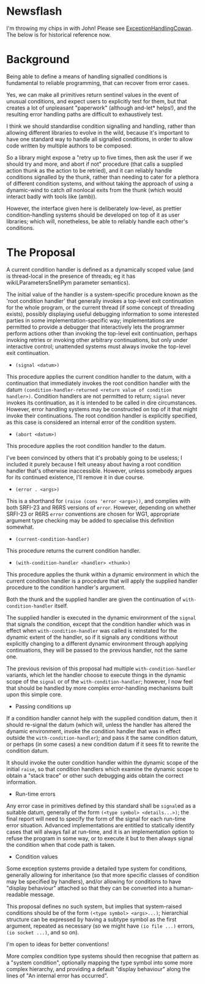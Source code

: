 # Newsflash

I'm throwing my chips in with John! Please see [ExceptionHandlingCowan](ExceptionHandlingCowan.md). The below is for historical reference now.

# Background

Being able to define a means of handling signalled conditions is fundamental to reliable programming, that can recover from error cases.

Yes, we can make all primitives return sentinel values in the event of unusual conditions, and expect users to explicitly test for them, but that creates a lot of unpleasant "paperwork" (although and-let* helps!), and the resulting error handling paths are difficult to exhaustively test.

I think we should standardise condition signalling and handling, rather than allowing different libraries to evolve in the wild, because it's important to have one standard way to handle all signalled conditions, in order to allow code written by multiple authors to be composed.

So a library might expose a "retry up to five times, then ask the user if we should try and more, and abort if not" procedure (that calls a supplied action thunk as the action to be retried), and it can reliably handle conditions signalled by the thunk, rather than needing to cater for a plethora of different condition systems, and without taking the approach of using a dynamic-wind to catch *all* nonlocal exits from the thunk (which would interact badly with tools like (amb)).

However, the interface given here is deliberately low-level, as prettier condition-handling systems should be developed on top of it as user libraries; which will, nonetheless, be able to reliably handle each other's conditions.

# The Proposal

A current condition handler is defined as a dynamically scoped value (and is thread-local in the presence of threads; eg it has wikiLParametersSnellPym parameter semantics).

The initial value of the handler is a system-specific procedure known as the 'root condition handler' that generally invokes a top-level exit continuation for the whole program, or the current thread (if some concept of threading exists), possibly displaying useful debugging information to some interested parties in some implementation-specific way; implementations are permitted to provide a debugger that interactively lets the programmer perform actions other than invoking the top-level exit continuation, perhaps invoking retries or invoking other arbitrary continuations, but only under interactive control; unattended systems must always invoke the top-level exit continuation.

* `(signal <datum>)`

This procedure applies the current condition handler to the datum, with a continuation that immediately invokes the root condition handler with the datum `(condition-handler-returned <return value of condition handler>)`. Condition handlers are not permitted to return; `signal` never invokes its continuation, as it is intended to be called in dire circumstances. However, error handling systems may be constructed on top of it that might invoke their continuations. The root condition handler is explicitly specified, as this case is considered an internal error of the condition system.

* `(abort <datum>)`

This procedure applies the root condition handler to the datum.

I've been convinced by others that it's probably going to be useless; I included it purely because I felt uneasy about having a root condition handler that's otherwise inaccessible. However, unless somebody argues for its continued existence, I'll remove it in due course.

* `(error . <args>)`

This is a shorthand for `(raise (cons 'error <args>))`, and complies with both SRFI-23 and R6RS versions of `error`. However, depending on whether SRFI-23 or R6RS `error` conventions are chosen for WG1, appropriate argument type checking may be added to specialise this definition somewhat.

* `(current-condition-handler)`

This procedure returns the current condition handler.

* `(with-condition-handler <handler> <thunk>)`

This procedure applies the thunk within a dynamic environment in which the current condition handler is a procedure that will apply the supplied handler procedure to the condition handler's argument.

Both the thunk and the supplied handler are given the continuation of `with-condition-handler` itself.

The supplied handler is executed in the dynamic environment of the `signal` that signals the condition, except that the condition handler which was in effect when `with-condition-handler` was called is reinstated for the dynamic extent of the handler, so if it signals any conditions without explicitly changing to a different dynamic environment through applying continuations, they will be passed to the previous handler, not the same one.

The previous revision of this proposal had multiple `with-condition-handler` variants, which let the handler choose to execute things in the dynamic scope of the `signal` or of the `with-condition-handler`; however, I now feel that should be handled by more complex error-handling mechanisms built upon this simple core.

* Passing conditions up

If a condition handler cannot help with the supplied condition datum, then it should re-signal the datum (which will, unless the handler has altered the dynamic environment, invoke the condition handler that was in effect outside the `with-condition-handler`); and pass it the same condition datum, or perhaps (in some cases) a new condition datum if it sees fit to rewrite the condition datum.

It should invoke the outer condition handler within the dynamic scope of the initial `raise`, so that condition handlers which examine the dynamic scope to obtain a "stack trace" or other such debugging aids obtain the correct information.

* Run-time errors

Any error case in primitives defined by this standard shall be `signal`ed as a suitable datum, generally of the form `(<type symbol> <details...>)`; the final report will need to specify the form of the signal for each run-time error situation. Advanced implementations are entitled to statically identify cases that will always fail at run-time, and it is an implementation option to refuse the program in some way, or to execute it but to then always signal the condition when that code path is taken.

* Condition values

Some exception systems provide a detailed type system for conditions, generally allowing for inheritance (so that more specific classes of condition may be specified by handlers), and/or allowing for conditions to have "display behaviour" attached so that they can be converted into a human-readable message.

This proposal defines no such system, but implies that system-raised conditions should be of the form `(<type symbol> <args>...)`; hierarchial structure can be expressed by having a subtype symbol as the first argument, repeated as necessary (so we might have `(io file ...)` errors, `(io socket ...)`, and so on).

I'm open to ideas for better conventions!

More complex condition type systems should then recognise that pattern as a "system condition", optionally mapping the type symbol into some more complex hierarchy, and providing a default "display behaviour" along the lines of "An internal error has occurred".

